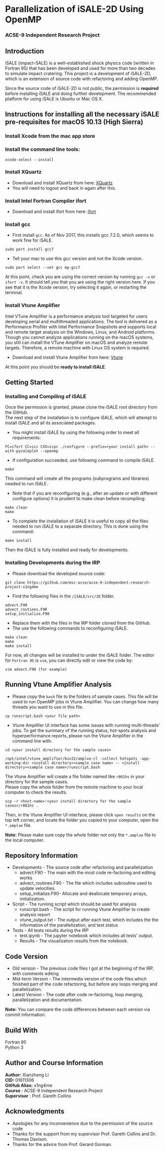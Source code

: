 # Parallelization of iSALE-2D Using OpenMP
### **ACSE-9 Independent Research Project**

## **Introduction**
iSALE (impact-SALE) is a well-established shock physics code (written in Fortran 95) that has been developed and used for more than two decades to simulate impact cratering. This project is a development of iSALE-2D, which is an extension of source code with refactoring and adding OpenMP.

Since the source code of iSALE-2D is not public, the permission is **required** before installing iSALE and doing further development. The recommended platform for using iSALE is Ubuntu or Mac OS X.

## **Instructions for installing all the necessary iSALE pre-requisites for macOS 10.13 (High Sierra)**
### **Install Xcode from the mac app store**
### **Install the command line tools:**
```
xcode-select --install
```
### **Install XQuartz**
- Download and install XQuartz from here: [XQuartz](http://xquartz.macosforge.org/landing/)  
- You will need to logout and back in again after this.
### **Install Intel Fortran Compiler ifort**
- Download and install ifort from here: [ifort](https://software.intel.com/en-us/fortran-compilers)
### **Install gcc**
- First install `gcc`. As of Nov 2017, this installs gcc 7.2.0, which seems to work fine for iSALE.  
```
sudo port install gcc7
```  
- Tell your mac to use this gcc version and not the Xcode version.  
```
sudo port select --set gcc mp-gcc7
```  
At this point, check you are using the correct version by running `gcc -v` or `ifort -v`. It should tell you that you are using the right version here. If you see that it is the Xcode version, try selecting it again, or restarting the terminal.
### **Install Vtune Amplifier**
Intel VTune Amplifier is a performance analysis tool targeted for users developing serial and multithreaded applications. The tool is delivered as a Performance Profiler with Intel Performance Snapshots and supports local and remote target analysis on the Windows, Linux, and Android platforms. Though you cannot analyze applications running on the macOS systems, you still can install the VTune Amplifier on macOS and analyze remote targets. Therefore, a remote machine with Linux OS system is required.  
- Download and install Vtune Amplifier from here: [Vtune](https://software.intel.com/en-us/vtune)

At this point you should be **ready to install iSALE**.
## **Getting Started**
### **Installing and Compiling of iSALE**
Once the permission is granted, please clone the iSALE root directory from the GitHub.  
The next step of the installation is to configure iSALE, which will attempt to install iSALE and all its associated packages.  
- You might install iSALE by using the following order to meet all requirements:  
```
FC=ifort CC=icc CXX=icpc ./configure --prefix=<your install path> --with-pysaleplot --openmp
```  
- If configuration succeeded, use following command to compile iSALE.  
```  
make  
```  
This command will create all the programs (subprograms and libraries) needed to run iSALE.  
- Note that if you are reconfiguring (e.g., after an update or with different configure options) it is prudent to make clean before recompiling:  
```  
make clean  
make  
```  
- To complete the installation of iSALE it is useful to copy all the files needed to run iSALE to a separate directory. This is done using the command:
```  
make install  
```  
Then the iSALE is fully installed and ready for developments.
### **Installing Developments during the IRP**
- Please download the developed source code:  
```  
git clone https://github.com/msc-acse/acse-9-independent-research-project-x1ng4me
```  
- Find the following files in the `/iSALE/src/2D` folder.
```  
advect.F90  
advect_routines.F90
setup_initialize.F90
```
- Replace them with the files in the IRP folder cloned from the GitHub.  
- The use the following commands to reconfiguring iSALE.  
```  
make clean  
make  
make install  
```  
For now, all changes will be installed to under the iSALE folder. The editor for `Fortran 95` is `vim`, you can directly edit or view the code by:  
```  
vim advect.F90 (for example)
```  

## **Running Vtune Amplifier Analysis**
- Please copy the `bash` file to the folders of sample cases. This file will be used to run OpenMP jobs in Vtune Amplifier. You can change how many threads you want to use in this file.
```  
cp runscript.bash <your file path>  
```  
- Vtune Amplifier UI interface has some issues with running multi-threads' jobs. To get the summary of the running status, hot-spots analysis and hyperperformance reports, please run the Vtune Amplifier in the command line with:  
```  
cd <your install directory for the sample cases>  

/opt/intel/vtune_amplifier/bin32/amplxe-cl -collect hotspots -app-working-dir <install directory><sample case name> -- <install directory><sample case name>/runscript.bash  
```  
The Vtune Amplifier will create a file folder named like `r001hs` in your directory for the sample cases.  
Please copy the whole folder from the remote machine to your local computer to check the results.  
```  
scp -r <host-name>:<your install directory for the sample cases>/r001hs .  
```  
Then, in the Vtune Amplifier UI interface, please click `open results` on the top left corner, and locate the folder you copied to your computer, open the `*.amplxe` file.

**Note:** Please make sure copy the whole folder not only the `*.amplxe` file to the local computer.

## **Repository Information**
- Developments - The source code after refactoring and parallelization  
  - advect.F90 - The main with the most code re-factoring and editing works  
  - advect_routines.F90 - The file which includes subroutine used to update velocities.  
  - setup_initialize.F90- Allocate and deallocate temporary arrays, initialization.  
- Script - The running script which should be used for analysis  
  - runscript.bash - The script for running Vtune Amplifier to create analysis report  
  - vtune_output.txt - The output after each test, which includes the the information of the parallelization, and test status  
- Tests - All tests results during the IRP
  - test.ipynb - The jupyter notebook which includes all tests' output.  
  - Results - The visualization results from the notebook.
  
## **Code Version**
- Old version - The previous code files I got at the beginning of the IRP, with comments editing  
- Mid-term Version - The intermedia version of the code files which finished part of the code refactoring, but before any loops merging and parallelization. 
- Latest Version - The code after code re-factoring, loop merging, parallelization and documentation.

**Note:** You can compare the code differences between each version via commit information.

## **Build With**
Fortran 95  
Python 3

## **Author and Course Information**
**Author:** Xianzheng Li  
**CID:** 01611306  
**GitHub Alias:** x1ng4me  
**Course** : ACSE-9 Independent Research Project  
**Supervisor** : Prof. Gareth Collins  
  
## **Acknowledgments**
- Apologies for any inconvenience due to the permission of the source code  
- Thanks for the support from my supervisor Prof. Gareth Collins and Dr. Thomas Davison.  
- Thanks for the advice from Prof. Gerard Gorman.  
